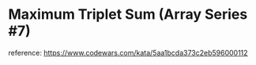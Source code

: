 # Maximum Triplet Sum (Array Series #7)

reference: https://www.codewars.com/kata/5aa1bcda373c2eb596000112